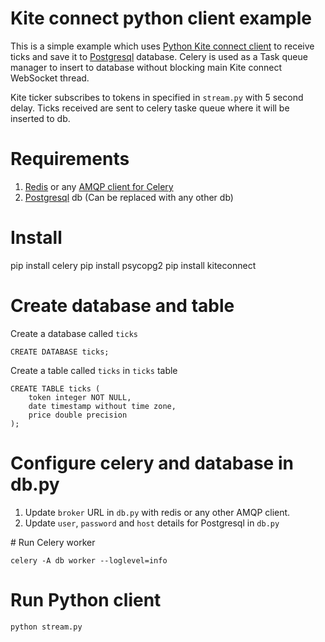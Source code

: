 # Kite connect python client example

This is a simple example which uses [Python Kite connect client](https://github.com/rainmattertech/pykiteconnect) to receive ticks and save it to [Postgresql](https://www.postgresql.org/) database.
Celery is used as a Task queue manager to insert to database without blocking main Kite connect WebSocket thread.

Kite ticker subscribes to tokens in specified in `stream.py` with 5 second delay. Ticks received are sent to
celery taske queue where it will be inserted to db.

# Requirements

1. [Redis](https://redis.io) or any [AMQP client for Celery](http://docs.celeryproject.org/en/latest/getting-started/brokers/)
2. [Postgresql](https://www.postgresql.org/) db (Can be replaced with any other db)

# Install

pip install celery
pip install psycopg2
pip install kiteconnect

# Create database and table

Create a database called `ticks`

```
CREATE DATABASE ticks;
```

Create a table called `ticks` in `ticks` table

```
CREATE TABLE ticks (
    token integer NOT NULL,
    date timestamp without time zone,
    price double precision
);
```

# Configure celery and database in db.py

1. Update `broker` URL in `db.py` with redis or any other AMQP client.
2. Update `user`, `password` and `host` details for Postgresql in `db.py`

# Run Celery worker

```
celery -A db worker --loglevel=info
```

# Run Python client

```
python stream.py
```
